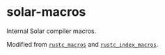 # solar-macros

Internal Solar compiler macros.

Modified from [`rustc_macros`](https://github.com/rust-lang/rust/blob/661b33f5247debc4e0cd948caa388997e18e9cb8/compiler/rustc_macros/src/lib.rs)
and [`rustc_index_macros`](https://github.com/rust-lang/rust/blob/f1eee2843fd3e62c71d993f732082b28cb5b22a0/compiler/rustc_index_macros).
